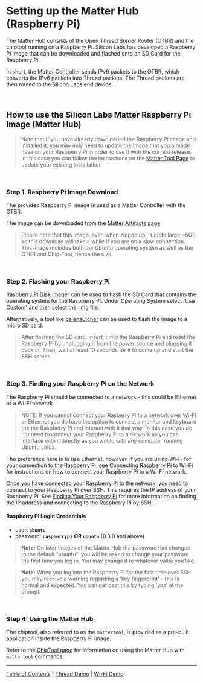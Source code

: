 # Setting up the Matter Hub (Raspberry Pi)

The Matter Hub consists of the Open Thread Border Router (OTBR) and the chiptool
running on a Raspberry Pi. Silicon Labs has developed a Raspberry Pi image that
can be downloaded and flashed onto an SD Card for the Raspberry Pi.

In short, the Matter Controller sends IPv6 packets to the OTBR, which converts
the IPv6 packets into Thread packets. The Thread packets are then routed to the
Silicon Labs end device.

<br>

## How to use the Silicon Labs Matter Raspberry Pi Image (Matter Hub)

> Note that if you have already downloaded the Raspberry Pi image and installed
> it, you may only need to update the image that you already have on your
> Raspberry Pi in order to use it with the current release. In this case you can
> follow the instructions on the [Matter Tool Page](CHIP_TOOL.md) to update your
> existing installation.

<br>

### Step 1. Raspberry Pi Image Download

The provided Raspberry Pi image is used as a Matter Controller with the OTBR.

The image can be downloaded from the
[Matter Artifacts page](../general/ARTIFACTS.md)

> Please note that this image, even when zipped up, is quite large ~5GB so this
> download will take a while if you are on a slow connection. This image
> includes both the Ubuntu operating system as well as the OTBR and Chip-Tool,
> hence the size.

<br>

### Step 2. Flashing your Raspberry Pi

[Raspberry Pi Disk Imager](https://www.raspberrypi.com/software/) can be used to
flash the SD Card that contains the operating system for the Raspberry Pi. Under
Operating System select 'Use Custom' and then select the .img file.

Alternatively, a tool like [balenaEtcher](https://www.balena.io/etcher/) can be
used to flash the image to a micro SD card.

> After flashing the SD card, insert it into the Raspberry Pi and reset the
> Raspberry Pi by unplugging it from the power source and plugging it back in.
> Then, wait at least 10 seconds for it to come up and start the SSH server.

<br>

### Step 3. Finding your Raspberry Pi on the Network

The Raspberry Pi should be connected to a network - this could be Ethernet or a
Wi-Fi network.

> NOTE: If you cannot connect your Rasberry Pi to a network over Wi-Fi or
> Ethernet you do have the option to connect a monitor and keyboard the the
> Raspberry Pi and interact with it that way. In this case you do not need to
> connect your Raspberry Pi to a network as you can interface with it directly
> as you would with any computer running Ubuntu Linux.

The preference here is to use Ethernet, however, if you are using Wi-Fi for your
connection to the Raspberry Pi, see
[Connecting Raspberry Pi to Wi-Fi](https://www.raspberrypi.com/documentation/computers/configuration.html#configuring-networking)
for instructions on how to connect your Raspberry Pi to a Wi-Fi network.

Once you have connected your Raspberry Pi to the network, you need to connect to
your Raspberry Pi over SSH. This requires the IP address of your Raspberry Pi.
See [Finding Your Raspberry Pi](../general/FIND_RASPI.md) for more information
on finding the IP address and connecting to the Raspberry Pi by SSH. .

#### Raspberry Pi Login Credentials

-   user: **`ubuntu`**
-   password: **`raspberrypi`** **OR** **`ubuntu`** (0.3.0 and above)

> **Note:** On later images of the Matter Hub the password has changed to the
> default "ubuntu". you will be asked to change your password the first time you
> log in. You may change it to whatever value you like.

> **Note:** When you log into the Raspberry Pi for the first time over SSH you
> may receive a warning regarding a 'key fingerprint' - this is normal and
> expected. You can get past this by typing '_yes_' at the prompt.

<br>

### Step 4: Using the Matter Hub

The chiptool, also referred to as the `mattertool`, is provided as a pre-built
application inside the Raspberry Pi image.

Refer to the [ChipTool page](./CHIP_TOOL.md) for information on using the Matter
Hub with `mattertool` commands.

---

[Table of Contents](../README.md) | [Thread Demo](./DEMO_OVERVIEW.md) |
[Wi-Fi Demo](../wifi/DEMO_OVERVIEW.md)

